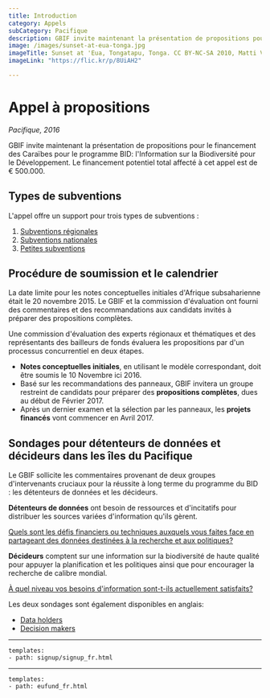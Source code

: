```yaml
---
title: Introduction
category: Appels
subCategory: Pacifique
description: GBIF invite maintenant la présentation de propositions pour le financement des Pacifique pour le programme BID – l'Information sur la Biodiversité pour le Développement.
image: /images/sunset-at-eua-tonga.jpg
imageTitle: Sunset at 'Eua, Tongatapu, Tonga. CC BY-NC-SA 2010, Matti Vuorre.
imageLink: "https://flic.kr/p/8UiAH2"

---
```

# Appel à propositions

_Pacifique, 2016_

GBIF invite maintenant la présentation de propositions pour le financement des Caraïbes pour le programme BID: l'Information sur la Biodiversité pour le Développement. Le financement potentiel total affecté à cet appel est de € 500.000.

## Types de subventions

L'appel offre un support pour trois types de subventions :

1. [Subventions régionales](../regional-grants)
2. [Subventions nationales](../national-grants)
3. [Petites subventions](../small-grants)

## Procédure de soumission et le calendrier

La date limite pour les notes conceptuelles initiales d'Afrique subsaharienne était le 20 novembre 2015. Le GBIF et la commission d'évaluation ont fourni des commentaires et des recommandations aux candidats invités à préparer des propositions complètes. 

Une commission d'évaluation des experts régionaux et thématiques et des représentants des bailleurs de fonds évaluera les propositions par d'un processus concurrentiel en deux étapes.

+ **Notes conceptuelles initiales**, en utilisant le modèle correspondant, doit être soumis le 10 Novembre ici 2016.
+ Basé sur les recommandations des panneaux, GBIF invitera un groupe restreint de candidats pour préparer des **propositions complètes**, dues au début de Février 2017.
+ Après un dernier examen et la sélection par les panneaux, les **projets financés** vont commencer en Avril 2017.

## Sondages pour détenteurs de données et décideurs dans les îles du Pacifique

Le GBIF sollicite les commentaires provenant de deux groupes d'intervenants cruciaux pour la réussite à long terme du programme du BID : les détenteurs de données et les décideurs.

**Détenteurs de données** ont besoin de ressources et d'incitatifs pour distribuer les sources variées d'information qu'ils gèrent. 

[Quels sont les défis financiers ou techniques auxquels vous faites face en partageant des données destinées à la recherche et aux politiques?](https://fr.surveymonkey.com/r/7NSCNPW)

**Décideurs** comptent sur une information sur la biodiversité de haute qualité pour appuyer la planification et les politiques ainsi que pour encourager la recherche de calibre mondial. 

[À quel niveau vos besoins d'information sont-t-ils actuellement satisfaits?](https://fr.surveymonkey.com/r/9J3T2XS)

Les deux sondages sont également disponibles en anglais:
+ [Data holders](https://www.surveymonkey.com/r/8VMYWGH)
+ [Decision makers](https://www.surveymonkey.com/r/8VQXG7W)

-----------------

```styledYaml
templates:
- path: signup/signup_fr.html
```

------

```styledYaml
templates:
- path: eufund_fr.html
```